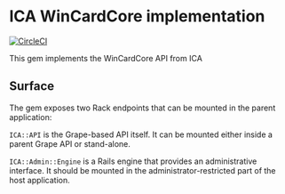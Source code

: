 # ICA WinCardCore implementation

[![CircleCI](https://circleci.com/gh/evopark/ica.svg?style=svg&circle-token=829850d9c9c3a107ace62f8bb9c7377af92aee76)](https://circleci.com/gh/evopark/ica)

This gem implements the WinCardCore API from ICA

## Surface

The gem exposes two Rack endpoints that can be mounted in the parent
application:

`ICA::API` is the Grape-based API itself. It can be mounted
either inside a parent Grape API or stand-alone.

`ICA::Admin::Engine` is a Rails engine that provides an
administrative interface. It should be mounted in the administrator-restricted
part of the host application.
